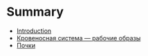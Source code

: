 # Summary

* [Introduction](README.md)
* [Кровеносная система — рабочие образы](circulatory-system.md)
* [Почки](pochki.md)

